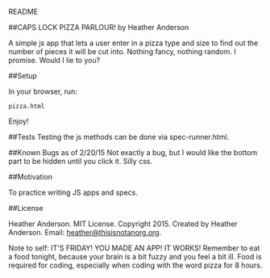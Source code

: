 README

##CAPS LOCK PIZZA PARLOUR!
by Heather Anderson

A simple js app that lets a user enter in a pizza type and size to find out the number of pieces it will be cut into. Nothing fancy, nothing random. I promise. Would I lie to you?

##Setup

In your browser, run:

`pizza.html`

Enjoy!

##Tests
Testing the js methods can be done via spec-runner.html.

##Known Bugs as of 2/20/15
Not exactly a bug, but I would like the bottom part to be hidden until you click it. Silly css.

##Motivation

To practice writing JS apps and specs.

##License

Heather Anderson. MIT License. Copyright 2015. Created by Heather Anderson. Email: heather@thisisnotanorg.org.

Note to self: IT'S FRIDAY! YOU MADE AN APP! IT WORKS! Remember to eat a food tonight, because your brain is a bit fuzzy and you feel a bit ill. Food is required for coding, especially when coding with the word pizza for 8 hours.
